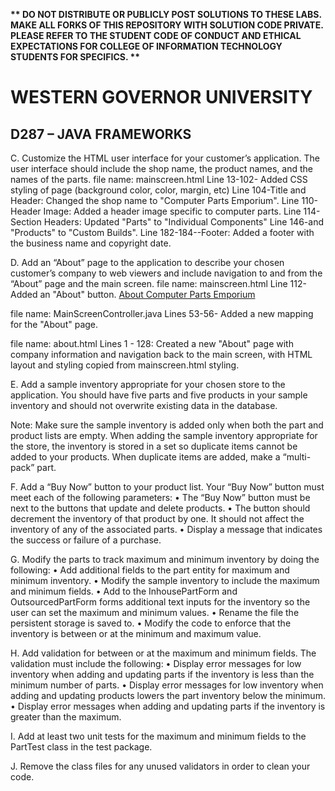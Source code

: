<strong>** DO NOT DISTRIBUTE OR PUBLICLY POST SOLUTIONS TO THESE LABS. MAKE ALL FORKS OF THIS REPOSITORY WITH SOLUTION CODE PRIVATE. PLEASE REFER TO THE STUDENT CODE OF CONDUCT AND ETHICAL EXPECTATIONS FOR COLLEGE OF INFORMATION TECHNOLOGY STUDENTS FOR SPECIFICS. ** </strong>

# WESTERN GOVERNOR UNIVERSITY 

## D287 – JAVA FRAMEWORKS

C.  Customize the HTML user interface for your customer’s application. The user interface should include the shop name, the product names, and the names of the parts.
file name: mainscreen.html
 Line 13-102- Added CSS styling of page (background color, color, margin, etc)
 Line 104-Title and Header: Changed the shop name to "Computer Parts Emporium".
 Line 110-Header Image: Added a header image specific to computer parts.
 Line 114-Section Headers: Updated "Parts" to "Individual Components" 
 Line 146-and "Products" to "Custom Builds".
 Line 182-184--Footer: Added a footer with the business name and copyright date.



D.  Add an “About” page to the application to describe your chosen customer’s company to web viewers and include navigation to and from the “About” page and the main screen.
file name: mainscreen.html
Line 112-Added an "About" button. <a href="/about" class="btn btn-info">About Computer Parts Emporium</a>

file name: MainScreenController.java
Lines 53-56- Added a new mapping for the "About" page.

file name: about.html
Lines 1 - 128: Created a new "About" page with company information and navigation back to the main screen, with HTML layout and styling copied from mainscreen.html styling.


E.  Add a sample inventory appropriate for your chosen store to the application. You should have five parts and five products in your sample inventory and should not overwrite existing data in the database.


Note: Make sure the sample inventory is added only when both the part and product lists are empty. When adding the sample inventory appropriate for the store, the inventory is stored in a set so duplicate items cannot be added to your products. When duplicate items are added, make a “multi-pack” part.


F.  Add a “Buy Now” button to your product list. Your “Buy Now” button must meet each of the following parameters:
•  The “Buy Now” button must be next to the buttons that update and delete products.
•  The button should decrement the inventory of that product by one. It should not affect the inventory of any of the associated parts.
•  Display a message that indicates the success or failure of a purchase.


G.  Modify the parts to track maximum and minimum inventory by doing the following:
•  Add additional fields to the part entity for maximum and minimum inventory.
•  Modify the sample inventory to include the maximum and minimum fields.
•  Add to the InhousePartForm and OutsourcedPartForm forms additional text inputs for the inventory so the user can set the maximum and minimum values.
•  Rename the file the persistent storage is saved to.
•  Modify the code to enforce that the inventory is between or at the minimum and maximum value.


H.  Add validation for between or at the maximum and minimum fields. The validation must include the following:
•  Display error messages for low inventory when adding and updating parts if the inventory is less than the minimum number of parts.
•  Display error messages for low inventory when adding and updating products lowers the part inventory below the minimum.
•  Display error messages when adding and updating parts if the inventory is greater than the maximum.


I.  Add at least two unit tests for the maximum and minimum fields to the PartTest class in the test package.


J.  Remove the class files for any unused validators in order to clean your code.
